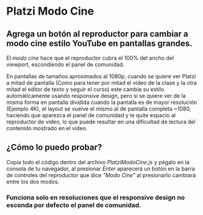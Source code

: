 # Platzi Modo Cine

## Agrega un botón al reproductor para cambiar a modo cine estilo YouTube en pantallas grandes.

El _modo cine_ hace que el reproductor cubra el 100% del ancho del viewport, escondiendo el panel de comunidad.

En pantallas de tamaños aproximados al 1080p, cuando se quiere ver Platzi a mitad de pantalla (Como para tener por mitad el video de la clase y la otra mitad el editor de texto y seguir el curso) este cambia su estilo automáticamente usando responsive design, pero si se quiere ver de la misma forma en pantalla dividida cuando la pantalla es de mayor resolución (Ejemplo 4K), el layout se vuelve el mismo al de pantalla completa ~1080, haciendo que aparezca el panel de comunidad y le quite espacio al reproductor de video, lo que puede resultar en una dificultad de lectura del contenido mostrado en el video.

## ¿Cómo lo puedo probar?

Copia todo el código dentro del archivo _PlatziModoCine.js_ y pégalo en la consola de tu navegador, al presionar _Enter_ aparecerá un botón en la barra de controles del reproductor que dice _"Modo Cine"_ al presionarlo cambiará entre los dos modos.

### Funciona solo en resoluciones que el responsive design no esconda por defecto el panel de comunidad.
